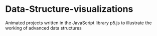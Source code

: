 # Data-Structure-visualizations
Animated projects written in the JavaScript library p5.js to illustrate the working of advanced data structures
